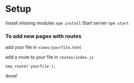 # Setup
Install missing modules
```npm install```
Start server
```npm start```

### To add new pages with routes
add your file in ```views/yourfile.html```

add a route to your file in ```routes/index.js```
```
new_route('yourfile');
```
done!
